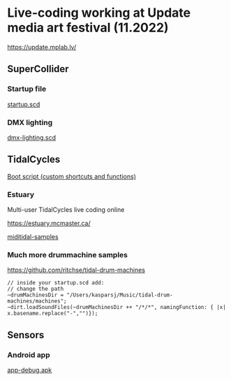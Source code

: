 # Live-coding working at Update media art festival (11.2022)

https://update.mplab.lv/

## SuperCollider

### Startup file

[startup.scd](startup.scd)

### DMX lighting

[dmx-lighting.scd](dmx-lighting.scd)

## TidalCycles

[Boot script (custom shortcuts and functions)](BootTidal)

### Estuary

Multi-user TidalCycles live coding online

https://estuary.mcmaster.ca/

[miditidal-samples](miditidal-samples)

### Much more drummachine samples

https://github.com/ritchse/tidal-drum-machines

```supercollider 
// inside your startup.scd add:
// change the path
~drumMachinesDir = "/Users/kasparsj/Music/tidal-drum-machines/machines";
~dirt.loadSoundFiles(~drumMachinesDir ++ "/*/*", namingFunction: { |x| x.basename.replace("-","")});
```

## Sensors

### Android app

[app-debug.apk](app-debug.apk)
